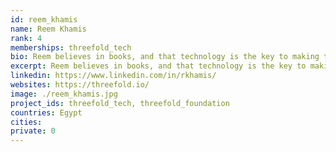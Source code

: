 ```yaml
---
id: reem_khamis
name: Reem Khamis
rank: 4
memberships: threefold_tech
bio: Reem believes in books, and that technology is the key to making the world a little bit better. She loved studying Digital Media Engineering Technology and Computer Science in university and hasn't looked back since. She's currently a development coordinator, product owner and senior developer at CodeScalers. Reem is a big fan of chocolate. Please don't contact her after working hours unless you are offering chocolate. The future is tech. It's up to us to find the right tech for the right future.
excerpt: Reem believes in books, and that technology is the key to making the world a little bit better.
linkedin: https://www.linkedin.com/in/rkhamis/
websites: https://threefold.io/
image: ./reem_khamis.jpg
project_ids: threefold_tech, threefold_foundation
countries: Egypt
cities: 
private: 0
---
```


